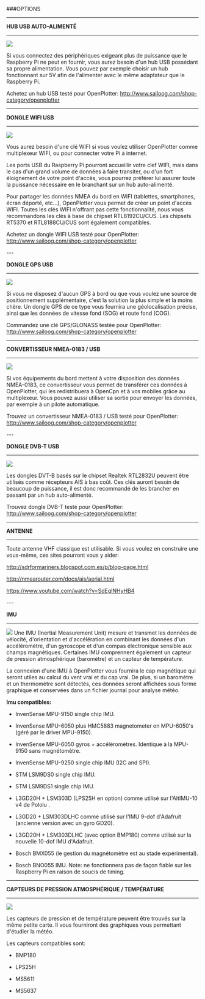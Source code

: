 ###OPTIONS 



---


**HUB USB AUTO-ALIMENTÉ**


---

![](hub.png)

Si vous connectez des périphériques exigeant plus de puissance que le Raspberry Pi ne peut en fournir, vous aurez besoin d'un hub USB possédant sa propre alimentation.
Vous pouvez par exemple choisir un hub fonctionnant sur 5V afin de l'alimenter avec le même adaptateur que le Raspberry Pi.

Achetez un hub USB testé pour OpenPlotter:
http://www.sailoog.com/shop-category/openplotter



---


**DONGLE WIFI USB**


---


![](wifi.png)

Vous aurez besoin d'une clé WIFI si vous voulez utiliser OpenPlotter comme multiplexeur WIFI, ou pour connecter votre Pi à internet.

Les ports USB du Raspberry Pi pourront accueillir votre clef WIFI, mais dans le cas d'un grand volume de données à faire transiter, ou d'un fort éloignement de votre point d'accès, vous pourrez préférer lui assurer toute la puissance nécessaire en le branchant sur un hub auto-alimenté.

Pour partager les données NMEA du bord en WIFI (tablettes, smartphones, écran déporté, etc...), OpenPlotter vous permet de créer un point d'accès WIFI. Toutes les clés WIFI n'offrant pas cette fonctionnalité, nous vous recommandons les clés à base de chipset RTL8192CU/CUS. Les chipsets RT5370 et RTL8188CU/CUS sont également compatibles.

Achetez un dongle WIFI USB testé pour OpenPlotter:
http://www.sailoog.com/shop-category/openplotter


<div style="page-break-after: always;"></div>
---


**DONGLE GPS USB**

---




![](gps.png)


Si vous ne disposez d'aucun GPS à bord ou que vous voulez une source de positionnement supplémentaire, c'est la solution la plus simple et la moins chère. Un dongle GPS de ce type vous fournira une géolocalisation précise, ainsi que les données de vitesse fond (SOG) et route fond (COG).


Commandez une clé GPS/GLONASS testée pour OpenPlotter:
http://www.sailoog.com/shop-category/openplotter



---


**CONVERTISSEUR NMEA-0183 / USB**


---



![](RS422_USB.png)

Si vos équipements du bord mettent à votre disposition des données NMEA-0183, ce convertisseur vous permet de transférer ces données à OpenPlotter, qui les redistribuera à OpenCpn et à vos mobiles grâce au multiplexeur. Vous pouvez aussi utiliser sa sortie pour envoyer les données, par exemple à un pilote automatique.

Trouvez un convertisseur NMEA-0183 / USB testé pour OpenPlotter:
http://www.sailoog.com/shop-category/openplotter


<div style="page-break-after: always;"></div>
---

**DONGLE DVB-T USB**


---
![](sdr.png)

Les dongles DVT-B basés sur le chipset Realtek RTL2832U peuvent être utilisés comme récepteurs AIS à bas coût. Ces clés auront besoin de beaucoup de puissance, il est donc recommandé de les brancher en passant par un hub auto-alimenté.

Trouvez dongle DVB-T testé pour OpenPlotter:
http://www.sailoog.com/shop-category/openplotter

---


**ANTENNE**


---


Toute antenne VHF classique est utilisable. Si vous voulez en construire une vous-même, ces sites pourront vous y aider:

http://sdrformariners.blogspot.com.es/p/blog-page.html

http://nmearouter.com/docs/ais/aerial.html

https://www.youtube.com/watch?v=SdEglNHyHB4


<div style="page-break-after: always;"></div>
---


**IMU**


---
![](imu.png)
Une IMU (Inertial Measurement Unit) mesure et transmet les données de vélocité, d'orientation et d'accélération en combinant les données d'un accéléromètre, d'un gyroscope et d'un compas électronique sensible aux champs magnétiques. Certaines IMU comprennent également un capteur de pression atmosphérique (baromètre) et un capteur de température.

La connexion d'une IMU à OpenPlotter vous fournira le cap magnétique qui seront utiles au calcul du vent vrai et du cap vrai. De plus, si un baromètre et un thermomètre sont détectés, ces données seront affichées sous forme graphique et conservées dans un fichier journal pour analyse météo.

**Imu compatibles:**


* InvenSense MPU-9150 single chip IMU.

* InvenSense MPU-6050 plus HMC5883 magnetometer on MPU-6050's (géré par le driver MPU-9150).

* InvenSense MPU-6050 gyros + accéléromètres. Identique à la MPU-9150 sans magnétomètre.
    
* InvenSense MPU-9250 single chip IMU (I2C and SPI).
    
* STM LSM9DS0 single chip IMU.
    
* STM LSM9DS1 single chip IMU.
    
* L3GD20H + LSM303D (LPS25H en option) comme utilisé sur l'AltIMU-10 v4 de Pololu .
    
* L3GD20 + LSM303DLHC comme utilisé sur l'IMU 9-dof d'Adafruit (ancienne version avec un gyro GD20).

* L3GD20H + LSM303DLHC (avec option BMP180) comme utilisé sur la nouvelle 10-dof IMU d'Adafruit.

* Bosch BMX055 (le gestion du magnétomètre est au stade expérimental).

* Bosch BNO055 IMU. Note: ne fonctionnera pas de façon fiable sur les Raspberry Pi en raison de soucis de timing.


---


**CAPTEURS DE PRESSION ATMOSPHÉRIQUE / TEMPÉRATURE**

---
![](bmp180.png)

Les capteurs de pression et de température peuvent être trouvés sur la même petite carte. Il vous fourniront des graphiques vous permettant d'étudier la météo.

Les capteurs compatibles sont:


* BMP180

* LPS25H

* MS5611

* MS5637
